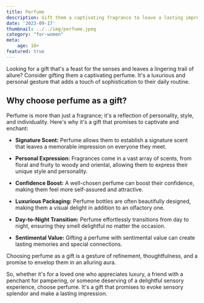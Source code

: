 ```yaml
---
title: Perfume
description: Gift them a captivating fragrance to leave a lasting impression.
date: '2023-09-17'
thumbnail: ../../img/perfume.jpeg
category: "for-women"
meta:
    age: 18+
featured: true
---
```

Looking for a gift that's a feast for the senses and leaves a lingering trail of allure? Consider gifting them a captivating perfume. It's a luxurious and personal gesture that adds a touch of sophistication to their daily routine.

## Why choose perfume as a gift?

Perfume is more than just a fragrance; it's a reflection of personality, style, and individuality. Here's why it's a gift that promises to captivate and enchant:

- **Signature Scent:** Perfume allows them to establish a signature scent that leaves a memorable impression on everyone they meet.

- **Personal Expression:** Fragrances come in a vast array of scents, from floral and fruity to woody and oriental, allowing them to express their unique style and personality.

- **Confidence Boost:** A well-chosen perfume can boost their confidence, making them feel more self-assured and attractive.

- **Luxurious Packaging:** Perfume bottles are often beautifully designed, making them a visual delight in addition to an olfactory one.

- **Day-to-Night Transition:** Perfume effortlessly transitions from day to night, ensuring they smell delightful no matter the occasion.

- **Sentimental Value:** Gifting a perfume with sentimental value can create lasting memories and special connections.

Choosing perfume as a gift is a gesture of refinement, thoughtfulness, and a promise to envelop them in an alluring aura.

So, whether it's for a loved one who appreciates luxury, a friend with a penchant for pampering, or someone deserving of a delightful sensory experience, choose perfume. It's a gift that promises to evoke sensory splendor and make a lasting impression.
